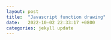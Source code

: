 ```yaml
---
layout: post
title:  "Javascript function drawing"
date:   2022-10-02 22:33:17 +0800
categories: jekyll update
---
```



[jekyll-docs]: https://jekyllrb.com/docs/home
[jekyll-gh]:   https://github.com/jekyll/jekyll
[jekyll-talk]: https://talk.jekyllrb.com/
